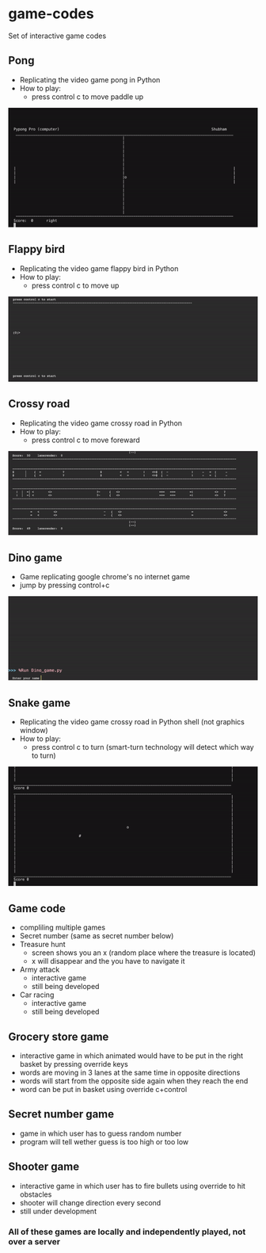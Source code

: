 # game-codes
Set of interactive game codes
## Pong
- Replicating the video game pong in Python
- How to play:
  - press control c to move paddle up

![](pong_demo_3.gif)
## Flappy bird
- Replicating the video game flappy bird in Python
- How to play:
  - press control c to move up

![](flappy_bird_demo_v0.0.4.gif)
## Crossy road
- Replicating the video game crossy road in Python
- How to play:
  - press control c to move foreward

![](crossy_road_demo.gif)
## Dino game
- Game replicating google chrome's no internet game
- jump by pressing control+c

![](dino_game_demo.gif)
## Snake game
- Replicating the video game crossy road in Python shell (not graphics window)
- How to play:
  - press control c to turn (smart-turn technology will detect which way to turn)

![](snake_game_demo.gif)
## Game code
- compliling multiple games
- Secret number (same as secret number below)
- Treasure hunt
  - screen shows you an x (random place where the treasure is located)
  - x will disappear and the you have to navigate it
- Army attack
  - interactive game
  - still being developed
- Car racing
  - interactive game
  - still being developed
## Grocery store game 
- interactive game in which animated would have to be put in the right basket by pressing override keys
- words are moving in 3 lanes at the same time in opposite directions
- words will start from the opposite side again when they reach the end
- word can be put in basket using override c+control
## Secret number game
- game in which user has to guess random number
- program will tell wether guess is too high or too low
## Shooter game
- interactive game in which user has to fire bullets using override to hit obstacles
- shooter will change direction every second
- still under development
### All of these games are locally and independently played, not over a server
